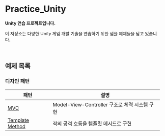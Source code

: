 # Practice_Unity

**Unity 연습 프로젝트입니다.**

이 저장소는 다양한 Unity 게임 개발 기술을 연습하기 위한 샘플 예제들을 담고 있습니다.

<br>

## 예제 목록

### 디자인 패턴

|패턴|설명|
|-|-|
|[MVC](https://github.com/zelkovahill/Practice_Unity/tree/main/Practice/Assets/01_Design%20Pattern/MVC)|Model-View-Controller 구조로 체력 시스템 구현|
|[Template Method](https://github.com/zelkovahill/Practice_Unity/01_Design%20Pattern/TemplateMethod)|적의 공격 흐름을 템플릿 메서드로 구현|
